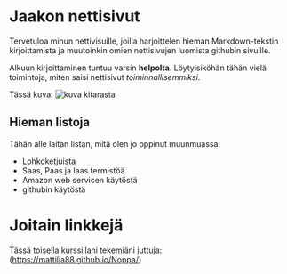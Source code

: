 # Jaakon nettisivut

Tervetuloa minun nettivisuille, joilla harjoittelen hieman Markdown-tekstin kirjoittamista ja muutoinkin omien nettisivujen luomista githubin sivuille. 

Alkuun kirjoittaminen tuntuu varsin **helpolta**. Löytyisiköhän tähän vielä toimintoja, miten saisi nettisivut *toiminnallisemmiksi*.

Tässä kuva:
![kuva kitarasta](https://get.pxhere.com/photo/music-wood-white-guitar-string-acoustic-guitar-isolated-equipment-instrument-object-leisure-acoustic-electric-guitar-musical-instrument-art-classical-background-ukulele-single-musical-wooden-sound-culture-guitarist-bass-guitar-accord-melody-string-instrument-plucked-string-instruments-slide-guitar-acoustic-electric-guitar-cavaquinho-1159670.jpg)

## Hieman listoja

Tähän alle laitan listan, mitä olen jo oppinut muunmuassa:
* Lohkoketjuista
* Saas, Paas ja Iaas termistöä
* Amazon web servicen käytöstä
* githubin käytöstä


# Joitain linkkejä
Tässä toisella kurssillani tekemiäni juttuja:
(https://mattilja88.github.io/Noppa/)



